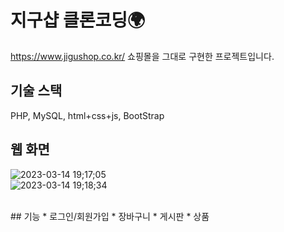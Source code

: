 # 지구샵 클론코딩🌍
https://www.jigushop.co.kr/ 쇼핑몰을 그대로 구현한 프로젝트입니다.<br>

## 기술 스택
PHP, MySQL, html+css+js, BootStrap

## 웹 화면
![2023-03-14 19;17;05](https://user-images.githubusercontent.com/83990946/226254685-8eb8050b-c875-42aa-95d0-d533d608600e.gif) <br>
![2023-03-14 19;18;34](https://user-images.githubusercontent.com/83990946/226254693-898a6da8-7f7d-4f89-9df3-38113a7627cf.gif)

<br>
## 기능
* 로그인/회원가입
* 장바구니
* 게시판
* 상품
